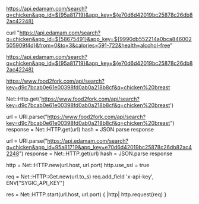 https://api.edamam.com/search?q=chicken&app_id=${95a81719}&app_key=${e70d6d42019bc25878c26db82ac42248}

curl "https://api.edamam.com/search?q=chicken&app_id=${58675491}&app_key=${9990db552214a0bca846002505909f4d}&from=0&to=3&calories=591-722&health=alcohol-free"



https://api.edamam.com/search?q=chicken&app_id=${95a81719}&app_key=${e70d6d42019bc25878c26db82ac42248}


https://www.food2fork.com/api/search?key=d9c7bcab0e61e00398fd0ab0a218b8cf&q=chicken%20breast

Net::Http.get('https://www.food2fork.com/api/search?key=d9c7bcab0e61e00398fd0ab0a218b8cf&q=chicken%20breast')




url = URI.parse("https://www.food2fork.com/api/search?key=d9c7bcab0e61e00398fd0ab0a218b8cf&q=chicken%20breast")
response = Net::HTTP.get(url)
hash = JSON.parse response

url = URI.parse("https://api.edamam.com/search?q=chicken&app_id=95a81719&app_key=e70d6d42019bc25878c26db82ac42248")
response = Net::HTTP.get(url)
hash = JSON.parse response




http = Net::HTTP.new(url.host, url.port)
http.use_ssl = true

req = Net::HTTP::Get.new(url.to_s)
req.add_field 'x-api-key', ENV["SYGIC_API_KEY"]

res = Net::HTTP.start(url.host, url.port) {
   |http|
   http.request(req)
}
